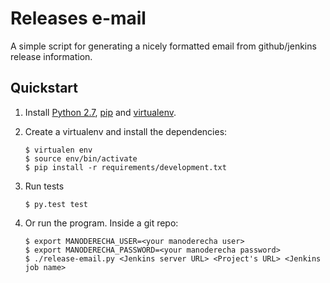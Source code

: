 # Releases e-mail

A simple script for generating a nicely formatted email from github/jenkins
release information.

## Quickstart

1. Install [Python 2.7](http://www.python.org/download/releases/2.7/), [pip](http://www.pip-installer.org/en/latest/installing.html) and [virtualenv](http://www.virtualenv.org/en/latest/virtualenv.html#installation).
2. Create a virtualenv and install the dependencies:

    ```shell
    $ virtualen env
    $ source env/bin/activate
    $ pip install -r requirements/development.txt
    ```

3. Run tests

    ```
    $ py.test test
    ```

4. Or run the program. Inside a git repo:

    ```
    $ export MANODERECHA_USER=<your manoderecha user>
    $ export MANODERECHA_PASSWORD=<your manoderecha password>
    $ ./release-email.py <Jenkins server URL> <Project's URL> <Jenkins job name>
    ```

